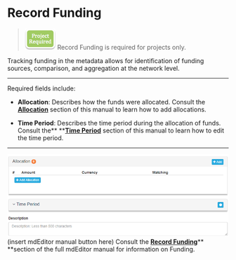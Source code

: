 # Record Funding

> ![](/assets/project_required_small.png) Record Funding is required for projects only.

Tracking funding in the metadata allows for identification of funding sources, comparison, and aggregation at the network level.

---

Required fields include:

* **Allocation**: Describes how the funds were allocated. Consult the [**Allocation**](/record/edit/record-funding/allocation.md) section of this manual to learn how to add allocations.

* **Time Period**: Describes the time period during the allocation of funds. Consult the** **[**Time Period**](/record/edit/record-funding/time-period.md) section of this manual to learn how to edit the time period.

---

![](/assets/Funding_Window.png)\(insert mdEditor manual button here\) Consult the [**Record Funding**](https://adiwg.gitbooks.io/mdeditor/content/record/edit/record-funding.html)** **section of the full mdEditor manual for information on Funding.

